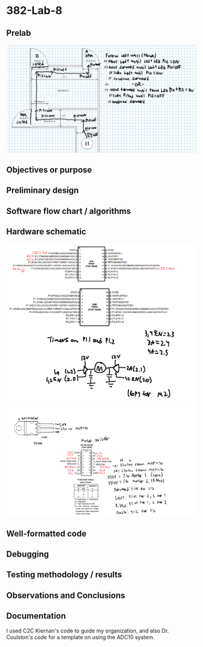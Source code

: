 # 382-Lab-8
## Prelab
![alt text](https://raw.githubusercontent.com/SeanGavan/382-Lab-8/master/Images/PreLab.PNG "Prelab")
## Objectives or purpose

## Preliminary design

## Software flow chart / algorithms

## Hardware schematic
![alt text](https://github.com/SeanGavan/382-Lab-7/blob/master/Images/Schematic.PNG "MSP430 IR Sensors")
![alt text](https://github.com/SeanGavan/382-Lab-6/blob/master/Images/MSP430.png "MSP430 Motor System")
![alt text](https://github.com/SeanGavan/382-Lab-6/blob/master/Images/Hardware.png "Motor Driver Chip")
## Well-formatted code

## Debugging

## Testing methodology / results

## Observations and Conclusions

## Documentation
I used C2C Kiernan's code to guide my organization, and also Dr. Coulston's code for a template on using the ADC10 system.
